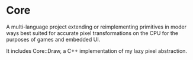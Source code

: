 # Core

A multi-language project extending or reimplementing primitives in moder ways best suited for
accurate pixel transformations on the CPU for the purposes of games and embedded UI.

It includes Core::Draw, a C++ implementation of my lazy pixel abstraction.
